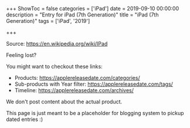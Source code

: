 +++
ShowToc = false
categories = ['iPad']
date = 2019-09-10 00:00:00
description = "Entry for iPad (7th Generation)"
title = "iPad (7th Generation)"
tags = ['iPad', '2019']

+++

Source: https://en.wikipedia.org/wiki/IPad

Feeling lost?

You might want to checkout these links:
- Products: https://applereleasedate.com/categories/
- Sub-products with Year filter: https://applereleasedate.com/tags/
- Timeline: https://applereleasedate.com/archives/

We don't post content about the actual product. 



This page is just meant to be a placeholder for blogging system to pickup dated entries :)


